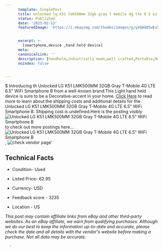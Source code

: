 ```yaml
---
      template: SinglePost
      title: unlocked lg k51 lmk500mm 32gb gray t mobile 4g lte 6 5 wifi smartphone b
      status: Published
      date: '2023-02-12'
      featuredImage: 'https://i.ebayimg.com/thumbs/images/g/ybQAAOSwEu5jP5Ei/s-l225.jpg'
       

      excerpt: >-
        [smartphone,device ,hand held device]
      meta:
      canonicalLink: ''
      description: [handheld,industrially made,well crafted,Portable,Mobile,Compact,Convenient,Lightweight,Maneuverable,Man-portable,Miniature,Carriable,Hand-held,Light,Holdable,Transportable,Mobile device,Pocket-sized,On-the-go,Wireless,Cordless,Compact size,Convenient size, smartphone,device ,hand held device]
      noindex: false
      

---
```

$
      Introducing th Unlocked LG K51 LMK500MM 32GB Gray T-Mobile 4G LTE 6.5" WiFi Smartphone B from a well-known brand.This Light hand held device is sure to be a Decorative-accent in your home. [Click Here](https://www.ebay.com/itm/185725243390?hash=item2b3e164ffe%3Ag%3AybQAAOSwEu5jP5Ei&mkevt=1&mkcid=1&mkrid=711-53200-19255-0&campid=%253CePNCampaignId%253E&customid=%253CreferenceId%253E&toolid=10049) to read more to learn about the shipping costs and additional details for the Unlocked LG K51 LMK500MM 32GB Gray T-Mobile 4G LTE 6.5" WiFi Smartphone B. Shipping cost is undefined.Here is the posting visibly ![Unlocked LG K51 LMK500MM 32GB Gray T-Mobile 4G LTE 6.5" WiFi Smartphone B](https://i.ebayimg.com/thumbs/images/g/ybQAAOSwEu5jP5Ei/s-l225.jpg) to check out more postings here... ![Unlocked LG K51 LMK500MM 32GB Gray T-Mobile 4G LTE 6.5" WiFi Smartphone B](https://i.ebayimg.com/images/g/ybQAAOSwEu5jP5Ei/s-l1200.jpg), ![check vendor page](https://origin-galleryplus.ebayimg.com/ws/web/185725243390_2_0_1/225x225.jpg)'

      

 ## Technical Facts 



     
      

 - Condition- Used 


      

 - Listed Price- 62.95 


      

 - Currency- USD 


      

 - Feedback score - 3235 


      

 - Location - US 


      
      

 *_This post may contain affiliate links from eBay and other third-party websites. As an eBay affiliate, we earn from qualifying purchases. Although we do our best to keep the information up-to-date and accurate, please check the date and all details with the vendor's website before making a purchase. Not all data may be accurate._*




      -
